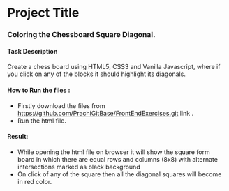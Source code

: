 # Project Title
### Coloring the Chessboard Square Diagonal.

#### Task Description 
Create a chess board using HTML5, CSS3 and Vanilla Javascript, where if you click on any of the blocks it should highlight its diagonals.

#### How to Run the files :
* Firstly download the files from https://github.com/PrachiGitBase/FrontEndExercises.git link .
* Run the html file.

#### Result:
* While opening the html file on browser it will show the square form board in which there are equal rows and columns (8x8) with alternate intersections marked as black background
* On click of any of the square then all the diagonal squares will become in red color.
